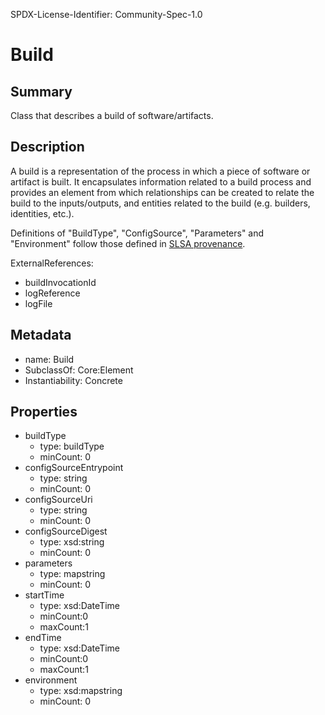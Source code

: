 SPDX-License-Identifier: Community-Spec-1.0

# Build

## Summary

Class that describes a build of software/artifacts.

## Description

A build is a representation of the process in which a piece of software or
artifact is built. It encapsulates information related to a build process and
provides an element from which relationships can be created to relate the build
to the inputs/outputs, and entities related to the build (e.g. builders,
identities, etc.).

Definitions of "BuildType", "ConfigSource", "Parameters" and "Environment" follow
those defined in [SLSA provenance](https://slsa.dev/provenance/v0.2).

ExternalReferences:
- buildInvocationId
- logReference
- logFile

<!-- 

At the moment, logs wil be refered to via logReference and logFile via external references,
and if/when external references become referencable SPDX elements, we can create the relationship
"LOG_TO" to link them together.

-->

## Metadata

- name: Build
- SubclassOf: Core:Element
- Instantiability: Concrete

## Properties

- buildType
  - type: buildType
  - minCount: 0
- configSourceEntrypoint
  - type: string
  - minCount: 0
- configSourceUri
  - type: string
  - minCount: 0
- configSourceDigest
  - type: xsd:string
  - minCount: 0
- parameters
  - type: map<string>string
  - minCount: 0
- startTime
  - type: xsd:DateTime
  - minCount:0
  - maxCount:1
- endTime
  - type: xsd:DateTime
  - minCount:0
  - maxCount:1
- environment
  - type: xsd:map<string>string
  - minCount: 0

